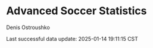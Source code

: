 # Advanced Soccer Statistics
Denis Ostroushko

<!-- gfm -->

Last successful data update: 2025-01-14 19:11:15 CST
